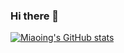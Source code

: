 ### Hi there 👋

<!--
**Miaoing/Miaoing** is a ✨ _special_ ✨ repository because its `README.md` (this file) appears on your GitHub profile.

Here are some ideas to get you started:

- 🔭 I’m currently working on computer graphics and computer vision.
- 🌱 I’m currently learning how to lead a lovely life.
- 👯 I’m looking to collaborate on 
- 🤔 I’m looking for help with ...
- 💬 Ask me about ...
- 📫 How to reach me: zhoutt2020@gmail.com
- ⚡ Fun fact: Always eighteen years old.
-->
[![Miaoing's GitHub stats](https://github-readme-stats.vercel.app/api?username=Miaoing)](https://github.com/anuraghazra/github-readme-stats)
